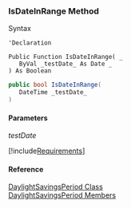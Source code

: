 ﻿### IsDateInRange Method

Syntax

```vbnet
'Declaration

Public Function IsDateInRange( _
   ByVal _testDate_ As Date _
) As Boolean
```

```csharp
public bool IsDateInRange( 
   DateTime _testDate_
)
```

#### Parameters

_testDate_

[!include[Requirements](../partials/requirements.md)]

#### Reference

[DaylightSavingsPeriod Class](fcSDK~FChoice.Foundation.Clarify.DataObjects.DaylightSavingsPeriod.md)  
[DaylightSavingsPeriod Members](fcSDK~FChoice.Foundation.Clarify.DataObjects.DaylightSavingsPeriod_members.md)